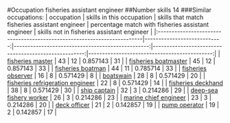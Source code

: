 #Occupation fisheries assistant engineer
##Number skills 14
###Similar occupations:
| occupation                                                              |   skills in this occupation |   skills that match fisheries assistant engineer |   percentage match with fisheries assistant engineer |   skills not in fisheries assistant engineer |
|:------------------------------------------------------------------------|----------------------------:|-------------------------------------------------:|-----------------------------------------------------:|---------------------------------------------:|
| [fisheries master](fisheries_master.md)                                 |                          43 |                                               12 |                                             0.857143 |                                           31 |
| [fisheries boatmaster](fisheries_boatmaster.md)                         |                          45 |                                               12 |                                             0.857143 |                                           33 |
| [fisheries boatman](fisheries_boatman.md)                               |                          44 |                                               11 |                                             0.785714 |                                           33 |
| [fisheries observer](fisheries_observer.md)                             |                          16 |                                                8 |                                             0.571429 |                                            8 |
| [boatswain](boatswain.md)                                               |                          28 |                                                8 |                                             0.571429 |                                           20 |
| [fisheries refrigeration engineer](fisheries_refrigeration_engineer.md) |                          22 |                                                8 |                                             0.571429 |                                           14 |
| [fisheries deckhand](fisheries_deckhand.md)                             |                          38 |                                                8 |                                             0.571429 |                                           30 |
| [ship captain](ship_captain.md)                                         |                          32 |                                                3 |                                             0.214286 |                                           29 |
| [deep-sea fishery worker](deep-sea_fishery_worker.md)                   |                          26 |                                                3 |                                             0.214286 |                                           23 |
| [marine chief engineer](marine_chief_engineer.md)                       |                          23 |                                                3 |                                             0.214286 |                                           20 |
| [deck officer](deck_officer.md)                                         |                          21 |                                                2 |                                             0.142857 |                                           19 |
| [pump operator](pump_operator.md)                                       |                          19 |                                                2 |                                             0.142857 |                                           17 |
